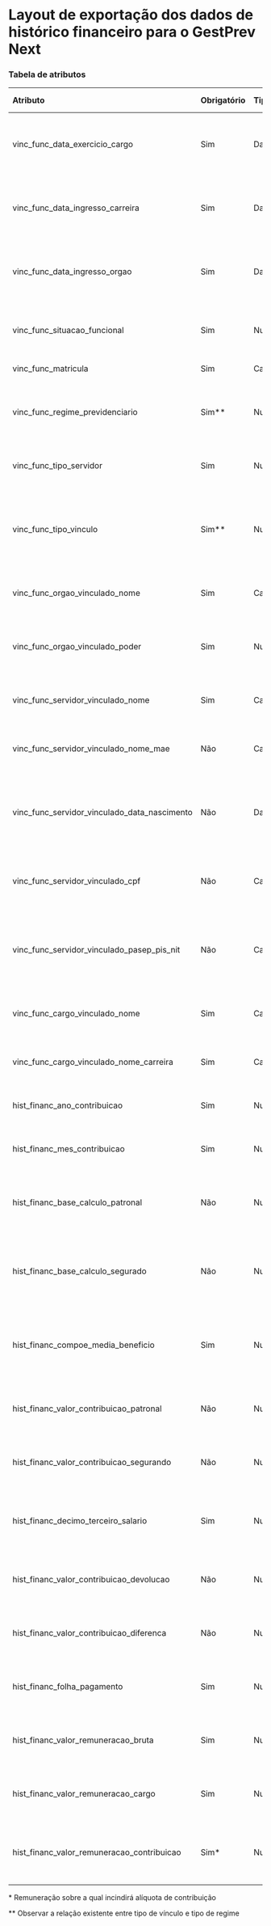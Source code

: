 # Layout de exportação dos dados de histórico financeiro para o GestPrev Next

### Tabela de atributos

  | Atributo                                     | Obrigatório | Tipo      | Descrição                                                                                        | Tamanho máximo | Decimais |
  | :--------------------------------------      | :---------- | :-------- | :----------------------------------------------------------------------------------------------- | -------------: | -------: |
  | vinc_func_data_exercicio_cargo               | Sim         | Data      | Data de exercício no cargo, preencher no formato DD/MM/AAAA                                      | 10             | -        |
  | vinc_func_data_ingresso_carreira             | Sim         | Data      | Data de ingresso na carreira, preencher no formato DD/MM/AAAA                                    | 10             | -        |
  | vinc_func_data_ingresso_orgao                | Sim         | Data      | Data de ingresso no órgão, preencher no formato DD/MM/AAAA                                       | 10             | -        |
  | vinc_func_situacao_funcional                 | Sim         | Numérico  | Situação funcional do servidor, de acordo com a Tabela 37                                        | 2              | -        |
  | vinc_func_matricula                          | Sim         | Caracter  | Matrícula do servidor                                                                            | 20             | -        |
  | vinc_func_regime_previdenciario              | Sim\*\*     | Numérico  | Tipo do regime previdenciário do vínculo. [2: RPPS, 3: RPPS em extinção]                         | 1              | -        |
  | vinc_func_tipo_servidor                      | Sim         | Numérico  | Tipo do servidor vinculado. [1: Civil, 2: Militar]                                               | 1              | -        |
  | vinc_func_tipo_vinculo                       | Sim\*\*     | Numérico  | Tipo do vínculo do servidor com o órgão do vínculo funcional, de acordo com a Tabela 38          | 2              | -        |
  | vinc_func_orgao_vinculado_nome               | Sim         | Caracter  | Nome do órgão do vínculo funcional                                                               | 100            | -        |
  | vinc_func_orgao_vinculado_poder              | Sim         | Numérico  | Poder do órgão do vínculo funcional, de acordo com a Tabela 19                                   | 1              | -        |
  | vinc_func_servidor_vinculado_nome            | Sim         | Caracter  | Nome completo do servidor vinculado                                                              | 80             | -        |
  | vinc_func_servidor_vinculado_nome_mae        | Não         | Caracter  | Nome completo da mãe do servidor vinculado                                                       | 80             | -        |
  | vinc_func_servidor_vinculado_data_nascimento | Não         | Data      | Data de nascimento do servidor vinculado, preencher no formato DD/MM/AAAA                        | 10             | -        |
  | vinc_func_servidor_vinculado_cpf             | Não         | Caracter  | CPF, preencher somente com números do servidor vinculado                                         | 11             | -        |
  | vinc_func_servidor_vinculado_pasep_pis_nit   | Não         | Caracter  | Número de PIS/PASEP/NIT do servidor vinculado, preencher somente com números                     | 11             | -        |
  | vinc_func_cargo_vinculado_nome               | Sim         | Caracter  | Nome do cargo vinculado ao vínculo funcional                                                     | 60             | -        |
  | vinc_func_cargo_vinculado_nome_carreira      | Sim         | Caracter  | Nome da carreira na qual o cargo está vinculado                                                  | 60             | -        |
  | hist_financ_ano_contribuicao                 | Sim         | Numérico  | Ano de contribuição do histórico financeiro                                                      | 4              | -        |
  | hist_financ_mes_contribuicao                 | Sim         | Numérico  | Mes de contribuição do histórico financeiro                                                      | 2              | -        |
  | hist_financ_base_calculo_patronal            | Não         | Numérico  | Base do cálculo de contribuição patronal do histórico financeiro                                 | 8              | 2        |
  | hist_financ_base_calculo_segurado            | Não         | Numérico  | Base do cálculo de contribuição para o segurando do histórico financeiro                         | 8              | 2        |
  | hist_financ_compoe_media_beneficio           | Sim         | Numérico  | Ficha financeira compõe média para concessão de benefício. [0: Não, 1: Sim]                      | 1              | -        |
  | hist_financ_valor_contribuicao_patronal      | Não         | Numérico  | Valor para contribuição patronal do histórico financeiro                                         | 8              | 2        |
  | hist_financ_valor_contribuicao_segurando     | Não         | Numérico  | Valor para contribuição do segurado do histórico financeiro                                      | 8              | 2        |
  | hist_financ_decimo_terceiro_salario          | Sim         | Numérico  | Ficha financeira corresponde a de 13 salário? [0: Não, 1: Sim]                                   | 1              | -        |
  | hist_financ_valor_contribuicao_devolucao     | Não         | Numérico  | Valor de devolução da contribuição do histórico financeiro                                       | 8              | 2        |
  | hist_financ_valor_contribuicao_diferenca     | Não         | Numérico  | Valor de diferença da contribuição do histórico financeiro                                       | 8              | 2        |
  | hist_financ_folha_pagamento                  | Sim         | Numérico  | Número da folha de pagamento da ficha financeira                                                 | 15             | -        |
  | hist_financ_valor_remuneracao_bruta          | Sim         | Numérico  | Valor da remuneração bruta do histórico financeiro                                               | 8              | 2        |
  | hist_financ_valor_remuneracao_cargo          | Sim         | Numérico  | Valor da remuneração do cargo do histórico financeiro                                            | 8              | 2        |
  | hist_financ_valor_remuneracao_contribuicao   | Sim\*       | Numérico  | Valor da remuneração de contribuição do histórico financeiro                                     | 8              | 2        |

\* Remuneração sobre a qual incindirá alíquota de contribuição

\*\* Observar a relação existente entre tipo de vínculo e tipo de regime
